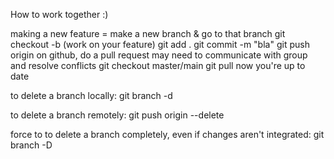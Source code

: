 How to work together :)

making a new feature = make a new branch & go to that branch
  git checkout -b <branch name>
  (work on your feature)
  git add .
  git commit -m "bla"
  git push origin <branch name>
  on github, do a pull request
    may need to communicate with group and resolve conflicts
  git checkout master/main
  git pull
  now you're up to date

to delete a branch locally:
  git branch -d <branch name>

to delete a branch remotely:
  git push origin --delete <branch name>

force to to delete a branch completely, even if changes aren't integrated: 
  git branch -D <branch name>
  
